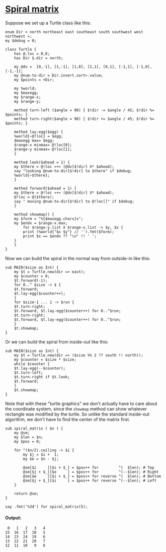 [1]: http://rosettacode.org/wiki/Spiral_matrix

# [Spiral matrix][1]

Suppose we set up a Turtle class like this:

```perl6
enum Dir < north northeast east southeast south southwest west northwest >;
my $debug = 0;
 
class Turtle {
    has @.loc = 0,0;
    has Dir $.dir = north;
 
    my @dv =  [0,-1], [1,-1], [1,0], [1,1], [0,1], [-1,1], [-1,0], [-1,-1];
    my @num-to-dir = Dir.invert.sort».value;
    my $points = +Dir;
 
    my %world;
    my $maxegg;
    my $range-x;
    my $range-y;
 
    method turn-left ($angle = 90) { $!dir -= $angle / 45; $!dir %= $points; }
    method turn-right($angle = 90) { $!dir += $angle / 45; $!dir %= $points; }
 
    method lay-egg($egg) {
	%world{~@!loc} = $egg;
	$maxegg max= $egg;
	$range-x minmax= @!loc[0];
	$range-y minmax= @!loc[1];
    }
 
    method look($ahead = 1) {
	my $there = @!loc »+« (@dv[$!dir] X* $ahead);
	say "looking @num-to-dir[$!dir] to $there" if $debug;
	%world{~$there};
    }
 
    method forward($ahead = 1) {
	my $there = @!loc »+« (@dv[$!dir] X* $ahead);
	@!loc = @($there);
	say " moving @num-to-dir[$!dir] to @!loc[]" if $debug;
    }
 
    method showmap() {
	my $form = "%{$maxegg.chars}s";
	my $endx = $range-x.max;
    	for $range-y.list X $range-x.list -> $y, $x {
	    print (%world{"$x $y"} // '').fmt($form);
	    print $x == $endx ?? "\n" !! ' ';
	}
    }
}
```


Now we can build the spiral in the normal way from outside-in like this:

```perl6
sub MAIN($size as Int) {
    my $t = Turtle.new(dir => east);
    my $counter = 0;
    $t.forward(-1);
    for 0..^ $size -> $ {
	$t.forward;
	$t.lay-egg($counter++);
    }
    for $size-1 ... 1 -> $run {
	$t.turn-right;
	$t.forward, $t.lay-egg($counter++) for 0..^$run;
	$t.turn-right;
	$t.forward, $t.lay-egg($counter++) for 0..^$run;
    }
    $t.showmap;
}
```


Or we can build the spiral from inside-out like this:

```perl6
sub MAIN($size as Int) {
    my $t = Turtle.new(dir => ($size %% 2 ?? south !! north));
    my $counter = $size * $size;
    while $counter {
	$t.lay-egg(--$counter);
	$t.turn-left;
	$t.turn-right if $t.look;
	$t.forward;
    }
    $t.showmap;
}
```


Note that with these "turtle graphics" we don't actually have to care about the coordinate system, since the `showmap` method can show whatever rectangle was modified by the turtle. So unlike the standard inside-out algorithm, we don't have to find the center of the matrix first.

```perl6
sub spiral_matrix ( $n ) {
    my @sm;
    my $len = $n;
    my $pos = 0;
 
    for ^($n/2).ceiling -> $i {
        my $j = $i +  1;
        my $e = $n - $j;
 
        @sm[$i     ][$i + $_] = $pos++ for         ^(  $len); # Top
        @sm[$j + $_][$e     ] = $pos++ for         ^(--$len); # Right
        @sm[$e     ][$i + $_] = $pos++ for reverse ^(  $len); # Bottom
        @sm[$j + $_][$i     ] = $pos++ for reverse ^(--$len); # Left
    }
 
    return @sm;
}
 
say .fmt('%3d') for spiral_matrix(5);
```

#### Output:
```
 0   1   2   3   4
15  16  17  18   5
14  23  24  19   6
13  22  21  20   7
12  11  10   9   8
```